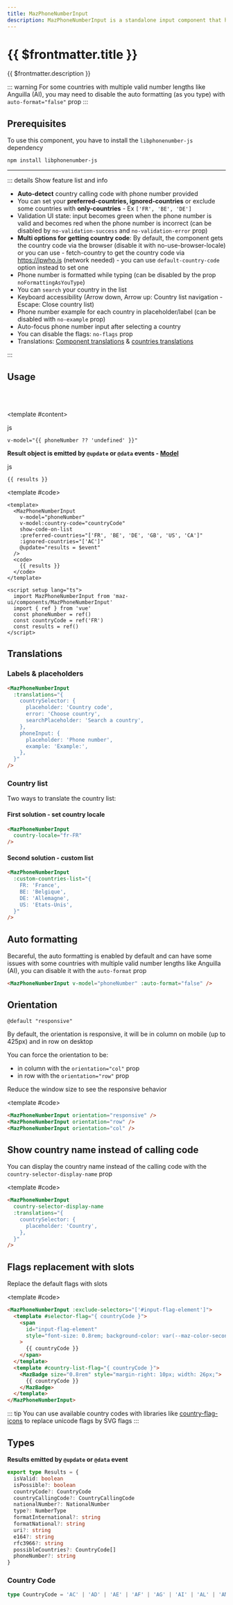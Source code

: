 ```yaml
---
title: MazPhoneNumberInput
description: MazPhoneNumberInput is a standalone input component that helps the user enter a phone number and validate it according to the country
---
```


# {{ $frontmatter.title }}

{{ $frontmatter.description }}

<!--@include: ./../.vitepress/mixins/getting-started.md-->

<!--@include: ./../.vitepress/mixins/maz-input-props.md-->

::: warning
For some countries with multiple valid number lengths like Anguilla (AI), you may need to disable the auto formatting (as you type) with `auto-format="false"` prop
:::

## Prerequisites

To use this component, you have to install the `libphonenumber-js` dependency

<NpmBadge package="libphonenumber-js" />

```bash
npm install libphonenumber-js
```

---

::: details Show feature list and info

- **Auto-detect** country calling code with phone number provided
- You can set your **preferred-countries, ignored-countries** or exclude some countries with **only-countries** - Ex `['FR', 'BE', 'DE']`
- Validation UI state: input becomes green when the phone number is valid and becomes red when the phone number is incorrect (can be disabled by `no-validation-success` and `no-validation-error` prop)
- **Multi options for getting country code**: By default, the component gets the country code via the browser (disable it with no-use-browser-locale) or you can use - fetch-country to get the country code via <https://ipwho.is> (network needed) - you can use `default-country-code` option instead to set one
- Phone number is formatted while typing (can be disabled by the prop `noFormattingAsYouType`)
- You can `search` your country in the list
- Keyboard accessibility (Arrow down, Arrow up: Country list navigation - Escape: Close country list)
- Phone number example for each country in placeholder/label (can be disabled with `no-example` prop)
- Auto-focus phone number input after selecting a country
- You can disable the flags: `no-flags` prop
- Translations: [Component translations](#labels--placeholders) & [countries translations](#country-list)

:::

## Usage

<ComponentDemo>
  <MazPhoneNumberInput
    v-model="phoneNumber"
    v-model:country-code="countryCode"
    show-code-on-list
    :preferred-countries="['FR', 'BE', 'DE', 'GB', 'US', 'CA']"
    :ignored-countries="['AC']"
    @update="results = $event"
  />

  <br />
  <br />

  <template #content>
  <div class="language-js ext-js"><span class="lang">js</span><pre class="language-js"><code>v-model="{{ phoneNumber ?? 'undefined' }}"</code></pre></div>

**Result object is emitted by `@update` or `@data` events - [Model](#types)**

  <div class="language-js ext-js"><span class="lang">js</span><pre class="language-js"><code>{{ results }}</code></pre></div>
  </template>

  <template #code>

  ```vue
  <template>
    <MazPhoneNumberInput
      v-model="phoneNumber"
      v-model:country-code="countryCode"
      show-code-on-list
      :preferred-countries="['FR', 'BE', 'DE', 'GB', 'US', 'CA']"
      :ignored-countries="['AC']"
      @update="results = $event"
    />
    <code>
      {{ results }}
    </code>
  </template>

  <script setup lang="ts">
    import MazPhoneNumberInput from 'maz-ui/components/MazPhoneNumberInput'
    import { ref } from 'vue'
    const phoneNumber = ref()
    const countryCode = ref('FR')
    const results = ref()
  </script>
  ```

  </template>
</ComponentDemo>

## Translations

### Labels & placeholders

```html
<MazPhoneNumberInput
  :translations="{
    countrySelector: {
      placeholder: 'Country code',
      error: 'Choose country',
      searchPlaceholder: 'Search a country',
    },
    phoneInput: {
      placeholder: 'Phone number',
      example: 'Example:',
    },
  }"
/>
```

### Country list

Two ways to translate the country list:

#### First solution - set country locale

```html
<MazPhoneNumberInput
  country-locale="fr-FR"
/>
```

#### Second solution - custom list

```html
<MazPhoneNumberInput
  :custom-countries-list="{
    FR: 'France',
    BE: 'Belgique',
    DE: 'Allemagne',
    US: 'Etats-Unis',
  }"
/>
```

## Auto formatting

Becareful, the auto formatting is enabled by default and can have some issues with some countries with multiple valid number lengths like Anguilla (AI), you can disable it with the `auto-format` prop

```html
<MazPhoneNumberInput v-model="phoneNumber" :auto-format="false" />
```

## Orientation

`@default "responsive"`

By default, the orientation is responsive, it will be in column on mobile (up to 425px) and in row on desktop

You can force the orientation to be:
- in column with the `orientation="col"` prop
- in row with the `orientation="row"` prop

<ComponentDemo>
  <p class="maz-mb-4 maz-font-semibold">
    Reduce the window size to see the responsive behavior
  </p>

  <div class="maz-inline-flex maz-flex-col maz-gap-2 maz-items-start">
    <MazPhoneNumberInput orientation="responsive" />
    <MazPhoneNumberInput orientation="row" />
    <MazPhoneNumberInput orientation="col" />
  </div>

  <template #code>

  ```html
  <MazPhoneNumberInput orientation="responsive" />
  <MazPhoneNumberInput orientation="row" />
  <MazPhoneNumberInput orientation="col" />
  ```

  </template>
</ComponentDemo>

## Show country name instead of calling code

You can display the country name instead of the calling code with the `country-selector-display-name` prop

<ComponentDemo>
  <MazPhoneNumberInput
    country-selector-display-name
    :translations="{
      countrySelector: {
        placeholder: 'Country',
      },
    }"
  />

  <template #code>

  ```html
  <MazPhoneNumberInput
    country-selector-display-name
    :translations="{
      countrySelector: {
        placeholder: 'Country',
      },
    }"
  />
  ```

  </template>
</ComponentDemo>

## Flags replacement with slots

Replace the default flags with slots

<ComponentDemo>
  <MazPhoneNumberInput :exclude-selectors="['#input-flag-element']">
    <template #selector-flag="{ countryCode }">
      <span
        id="input-flag-element"
        style="font-size: 0.8rem; background-color: var(--maz-color-secondary); color: var(--maz-color-secondary-contrast); border-radius: 20%; padding: 3px; line-height: 1;"
      >
        {{ countryCode }}
      </span>
    </template>
    <template #country-list-flag="{ countryCode }">
      <MazBadge size="0.8rem" style="margin-right: 10px; width: 26px;">
        {{ countryCode }}
      </MazBadge>
    </template>
  </MazPhoneNumberInput>

  <template #code>

  <NpmBadge package="country-flag-icons" />

  ```html
  <MazPhoneNumberInput :exclude-selectors="['#input-flag-element']">
    <template #selector-flag="{ countryCode }">
      <span
        id="input-flag-element"
        style="font-size: 0.8rem; background-color: var(--maz-color-secondary); color: var(--maz-color-secondary-contrast); border-radius: 100px; padding: 2px;"
      >
        {{ countryCode }}
      </span>
    </template>
    <template #country-list-flag="{ countryCode }">
      <MazBadge size="0.8rem" style="margin-right: 10px; width: 26px;">
        {{ countryCode }}
      </MazBadge>
    </template>
  </MazPhoneNumberInput>
  ```

::: tip
  You can use available country codes with libraries like [country-flag-icons](https://www.npmjs.com/package/country-flag-icons) to replace unicode flags by SVG flags
:::
  </template>

</ComponentDemo>

## Types

**Results emitted by `@update` or `@data` event**

```ts
export type Results = {
  isValid: boolean
  isPossible?: boolean
  countryCode?: CountryCode
  countryCallingCode?: CountryCallingCode
  nationalNumber?: NationalNumber
  type?: NumberType
  formatInternational?: string
  formatNational?: string
  uri?: string
  e164?: string
  rfc3966?: string
  possibleCountries?: CountryCode[]
  phoneNumber?: string
}
```

### Country Code

```ts
type CountryCode = 'AC' | 'AD' | 'AE' | 'AF' | 'AG' | 'AI' | 'AL' | 'AM' | 'AO' | 'AR' | 'AS' | 'AT' | 'AU' | 'AW' | 'AX' | 'AZ' | 'BA' | 'BB' | 'BD' | 'BE' | 'BF' | 'BG' | 'BH' | 'BI' | 'BJ' | 'BL' | 'BM' | 'BN' | 'BO' | 'BQ' | 'BR' | 'BS' | 'BT' | 'BW' | 'BY' | 'BZ' | 'CA' | 'CC' | 'CD' | 'CF' | 'CG' | 'CH' | 'CI' | 'CK' | 'CL' | 'CM' | 'CN' | 'CO' | 'CR' | 'CU' | 'CV' | 'CW' | 'CX' | 'CY' | 'CZ' | 'DE' | 'DJ' | 'DK' | 'DM' | 'DO' | 'DZ' | 'EC' | 'EE' | 'EG' | 'EH' | 'ER' | 'ES' | 'ET' | 'FI' | 'FJ' | 'FK' | 'FM' | 'FO' | 'FR' | 'GA' | 'GB' | 'GD' | 'GE' | 'GF' | 'GG' | 'GH' | 'GI' | 'GL' | 'GM' | 'GN' | 'GP' | 'GQ' | 'GR' | 'GT' | 'GU' | 'GW' | 'GY' | 'HK' | 'HN' | 'HR' | 'HT' | 'HU' | 'ID' | 'IE' | 'IL' | 'IM' | 'IN' | 'IO' | 'IQ' | 'IR' | 'IS' | 'IT' | 'JE' | 'JM' | 'JO' | 'JP' | 'KE' | 'KG' | 'KH' | 'KI' | 'KM' | 'KN' | 'KP' | 'KR' | 'KW' | 'KY' | 'KZ' | 'LA' | 'LB' | 'LC' | 'LI' | 'LK' | 'LR' | 'LS' | 'LT' | 'LU' | 'LV' | 'LY' | 'MA' | 'MC' | 'MD' | 'ME' | 'MF' | 'MG' | 'MH' | 'MK' | 'ML' | 'MM' | 'MN' | 'MO' | 'MP' | 'MQ' | 'MR' | 'MS' | 'MT' | 'MU' | 'MV' | 'MW' | 'MX' | 'MY' | 'MZ' | 'NA' | 'NC' | 'NE' | 'NF' | 'NG' | 'NI' | 'NL' | 'NO' | 'NP' | 'NR' | 'NU' | 'NZ' | 'OM' | 'PA' | 'PE' | 'PF' | 'PG' | 'PH' | 'PK' | 'PL' | 'PM' | 'PR' | 'PS' | 'PT' | 'PW' | 'PY' | 'QA' | 'RE' | 'RO' | 'RS' | 'RU' | 'RW' | 'SA' | 'SB' | 'SC' | 'SD' | 'SE' | 'SG' | 'SH' | 'SI' | 'SJ' | 'SK' | 'SL' | 'SM' | 'SN' | 'SO' | 'SR' | 'SS' | 'ST' | 'SV' | 'SX' | 'SY' | 'SZ' | 'TA' | 'TC' | 'TD' | 'TG' | 'TH' | 'TJ' | 'TK' | 'TL' | 'TM' | 'TN' | 'TO' | 'TR' | 'TT' | 'TV' | 'TW' | 'TZ' | 'UA' | 'UG' | 'US' | 'UY' | 'UZ' | 'VA' | 'VC' | 'VE' | 'VG' | 'VI' | 'VN' | 'VU' | 'WF' | 'WS' | 'XK' | 'YE' | 'YT' | 'ZA' | 'ZM' | 'ZW';
```

<!--@include: ./../.vitepress/generated-docs/maz-phone-number-input.doc.md-->

<script setup lang="ts">
  import { ref } from 'vue'
  const phoneNumber = ref()
  const countryCode = ref()

  const phoneNumber2 = ref('+3263')
  const results = ref()
</script>
